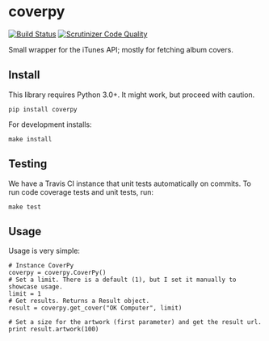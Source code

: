 # coverpy
[![Build Status](https://travis-ci.org/fallenshell/coverpy.svg?branch=master)](https://travis-ci.org/fallenshell/coverpy) [![Scrutinizer Code Quality](https://scrutinizer-ci.com/g/fallenshell/coverpy/badges/quality-score.png?b=master)](https://scrutinizer-ci.com/g/fallenshell/coverpy/?branch=master)

Small wrapper for the iTunes API; mostly for fetching album covers. 

## Install
This library requires Python 3.0+. It might work, but proceed with caution.

`pip install coverpy`

For development installs:

`make install`

## Testing
We have a Travis CI instance that unit tests automatically on commits. To run code coverage tests and unit tests, run:

`make test`

## Usage
Usage is very simple:
  
    # Instance CoverPy
    coverpy = coverpy.CoverPy()
    # Set a limit. There is a default (1), but I set it manually to showcase usage.
    limit = 1
    # Get results. Returns a Result object.
    result = coverpy.get_cover("OK Computer", limit)
    
    # Set a size for the artwork (first parameter) and get the result url.
    print result.artwork(100)
